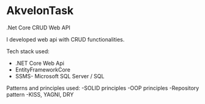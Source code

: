 # AkvelonTask
.Net Core CRUD Web API

I developed web api with CRUD functionalities.

Tech stack used: 
- .NET Core Web Api
- EntityFrameworkCore
- SSMS- Microsoft SQL Server / SQL

Patterns and principles used:
-SOLID principles
-OOP principles 
-Repository pattern
-KISS, YAGNI, DRY

